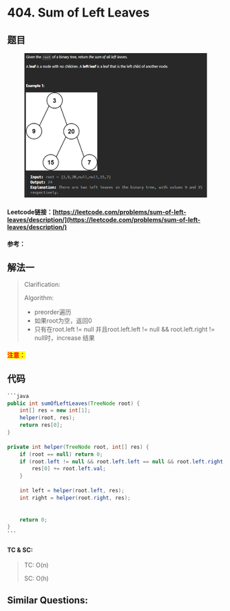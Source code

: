 # 404. Sum of Left Leaves

## 题目

<figure><img src=".gitbook/assets/image (4) (1) (1).png" alt=""><figcaption></figcaption></figure>

#### Leetcode链接：[https://leetcode.com/problems/sum-of-left-leaves/description/](https://leetcode.com/problems/sum-of-left-leaves/description/)

#### 参考：

## 解法一

> Clarification:&#x20;
>
> Algorithm:&#x20;
>
> * preorder遍历
> * 如果root为空，返回0
> * 只有在root.left != null 并且root.left.left != null && root.left.right != null时，increase 结果

#### <mark style="color:red;">注意：</mark>

## 代码

````java
```java
public int sumOfLeftLeaves(TreeNode root) {
    int[] res = new int[1];
    helper(root, res);
    return res[0];
}

private int helper(TreeNode root, int[] res) {
    if (root == null) return 0;
    if (root.left != null && root.left.left == null && root.left.right == null) {
        res[0] += root.left.val;
    }

    int left = helper(root.left, res);
    int right = helper(root.right, res);
    

    return 0;
}
```
````

#### TC & SC:&#x20;

> TC: O(n)
>
> SC: O(h)

## **Similar Questions:**&#x20;
